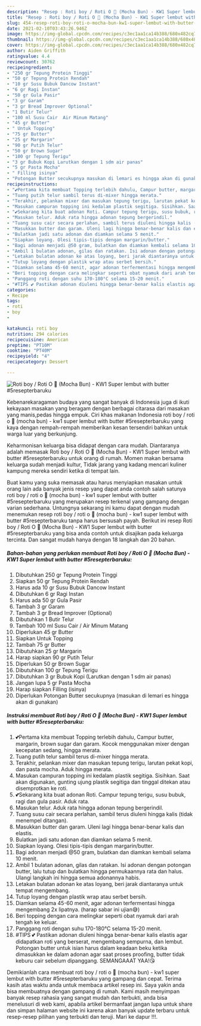 ```yaml
---
description: "Resep : Roti boy / Roti O 🤤 (Mocha Bun) - KW1 Super lembut with butter #5resepterbaruku terupdate"
title: "Resep : Roti boy / Roti O 🤤 (Mocha Bun) - KW1 Super lembut with butter #5resepterbaruku terupdate"
slug: 454-resep-roti-boy-roti-o-mocha-bun-kw1-super-lembut-with-butter-5resepterbaruku-terupdate
date: 2021-02-10T03:43:26.946Z
image: https://img-global.cpcdn.com/recipes/c3ec1aa1ca14b388/680x482cq70/roti-boy-roti-o-🤤-mocha-bun-kw1-super-lembut-with-butter-5resepterbaruku-foto-resep-utama.jpg
thumbnail: https://img-global.cpcdn.com/recipes/c3ec1aa1ca14b388/680x482cq70/roti-boy-roti-o-🤤-mocha-bun-kw1-super-lembut-with-butter-5resepterbaruku-foto-resep-utama.jpg
cover: https://img-global.cpcdn.com/recipes/c3ec1aa1ca14b388/680x482cq70/roti-boy-roti-o-🤤-mocha-bun-kw1-super-lembut-with-butter-5resepterbaruku-foto-resep-utama.jpg
author: Aiden Griffith
ratingvalue: 4.4
reviewcount: 30762
recipeingredient:
- "250 gr Tepung Protein Tinggi"
- "50 gr Tepung Protein Rendah"
- "10 gr Susu Bubuk Dancow Instant"
- "6 gr Ragi Instan"
- "50 gr Gula Pasir"
- "3 gr Garam"
- "3 gr Bread Improver Optional"
- "1 Butir Telur"
- "100 ml Susu Cair  Air Minum Matang"
- "45 gr Butter"
- " Untuk Topping"
- "75 gr Butter"
- "25 gr Margarin"
- "90 gr Putih Telur"
- "50 gr Brown Sugar"
- "100 gr Tepung Terigu"
- "3 gr Bubuk Kopi Larutkan dengan 1 sdm air panas"
- "5 gr Pasta Mocha"
- " Filling isinya"
- "Potongan Butter secukupnya masukan di lemari es hingga akan di gunakan"
recipeinstructions:
- "💕Pertama kita membuat Topping terlebih dahulu, Campur butter, margarin, brown sugar dan garam. Kocok menggunakan mixer dengan kecepatan sedang, hingga merata."
- "Tuang putih telur sambil terus di-mixer hingga merata."
- "Terakhir, pelankan mixer dan masukan tepung terigu, larutan pekat kopi, dan pasta mocha. Aduk hingga merata."
- "Masukan campuran topping ini kedalam plastik segitiga. Sisihkan. Saat akan digunakan, gunting ujung plastik segitiga dan tinggal ditekan atau disemprotkan ke roti."
- "💕Sekarang kita buat adonan Roti. Campur tepung terigu, susu bubuk, ragi dan gula pasir. Aduk rata."
- "Masukan telur. Aduk rata hingga adonan tepung bergerindil."
- "Tuang susu cair secara perlahan, sambil terus diuleni hingga kalis (tidak menempel ditangan)."
- "Masukkan butter dan garam. Uleni lagi hingga benar-benar kalis dan elastis."
- "Bulatkan jadi satu adonan dan diamkan selama 5 menit."
- "Siapkan loyang. Olesi tipis-tipis dengan margarin/butter."
- "Bagi adonan menjadi @50 gram, bulatkan dan diamkan kembali selama 10 menit."
- "Ambil 1 bulatan adonan, gilas dan ratakan. Isi adonan dengan potongan butter, lalu tutup dan bulatkan hingga permukaannya rata dan halus. Ulangi langkah ini hingga semua adonannya habis."
- "Letakan bulatan adonan ke atas loyang, beri jarak diantaranya untuk tempat mengembang."
- "Tutup loyang dengan plastik wrap atau serbet bersih."
- "Diamkan selama 45-60 menit, agar adonan terfermentasi hingga mengembang 2x lipatnya. (harap sabar ini ujian😅)"
- "Beri topping dengan cara melingkar seperti obat nyamuk dari arah tengah ke keluar."
- "Panggang roti dengan suhu 170-180°C selama 15-20 menit."
- "#TIPS 💕 Pastikan adonan diuleni hingga benar-benar kalis elastis agar didapatkan roti yang berserat, mengembang sempurna, dan lembut. Potongan butter untuk isian harus dalam keadaan beku ketika dimasukkan ke dalam adonan agar saat proses proofing, butter tidak keburu cair sebelum dipanggang. SEMANGAAAT YAA!😘"
categories:
- Recipe
tags:
- roti
- boy
- 

katakunci: roti boy  
nutrition: 294 calories
recipecuisine: American
preptime: "PT10M"
cooktime: "PT40M"
recipeyield: "4"
recipecategory: Dessert

---
```



![Roti boy / Roti O 🤤 (Mocha Bun) - KW1 Super lembut with butter #5resepterbaruku](https://img-global.cpcdn.com/recipes/c3ec1aa1ca14b388/680x482cq70/roti-boy-roti-o-🤤-mocha-bun-kw1-super-lembut-with-butter-5resepterbaruku-foto-resep-utama.jpg)

Kebenarekaragaman budaya yang sangat banyak di Indonesia juga di ikuti kekayaan masakan yang beragam dengan berbagai citarasa dari masakan yang manis,pedas hingga empuk. Ciri khas makanan Indonesia roti boy / roti o 🤤 (mocha bun) - kw1 super lembut with butter #5resepterbaruku yang kaya dengan rempah-rempah memberikan kesan tersendiri bahkan untuk warga luar yang berkunjung.




Keharmonisan keluarga bisa didapat dengan cara mudah. Diantaranya adalah memasak Roti boy / Roti O 🤤 (Mocha Bun) - KW1 Super lembut with butter #5resepterbaruku untuk orang di rumah. Momen makan bersama keluarga sudah menjadi kultur, Tidak jarang yang kadang mencari kuliner kampung mereka sendiri ketika di tempat lain.

Buat kamu yang suka memasak atau harus menyiapkan masakan untuk orang lain ada banyak jenis resep yang dapat anda contoh salah satunya roti boy / roti o 🤤 (mocha bun) - kw1 super lembut with butter #5resepterbaruku yang merupakan resep terkenal yang gampang dengan varian sederhana. Untungnya sekarang ini kamu dapat dengan mudah menemukan resep roti boy / roti o 🤤 (mocha bun) - kw1 super lembut with butter #5resepterbaruku tanpa harus bersusah payah.
Berikut ini resep Roti boy / Roti O 🤤 (Mocha Bun) - KW1 Super lembut with butter #5resepterbaruku yang bisa anda contoh untuk disajikan pada keluarga tercinta. Dan sangat mudah hanya dengan 18 langkah dan 20 bahan.


<!--inarticleads1-->

##### Bahan-bahan yang perlukan membuat Roti boy / Roti O 🤤 (Mocha Bun) - KW1 Super lembut with butter #5resepterbaruku:

1. Dibutuhkan 250 gr Tepung Protein Tinggi
1. Siapkan 50 gr Tepung Protein Rendah
1. Harus ada 10 gr Susu Bubuk Dancow Instant
1. Dibutuhkan 6 gr Ragi Instan
1. Harus ada 50 gr Gula Pasir
1. Tambah 3 gr Garam
1. Tambah 3 gr Bread Improver (Optional)
1. Dibutuhkan 1 Butir Telur
1. Tambah 100 ml Susu Cair / Air Minum Matang
1. Diperlukan 45 gr Butter
1. Siapkan  Untuk Topping
1. Tambah 75 gr Butter
1. Dibutuhkan 25 gr Margarin
1. Harap siapkan 90 gr Putih Telur
1. Diperlukan 50 gr Brown Sugar
1. Dibutuhkan 100 gr Tepung Terigu
1. Dibutuhkan 3 gr Bubuk Kopi (Larutkan dengan 1 sdm air panas)
1. Jangan lupa 5 gr Pasta Mocha
1. Harap siapkan  Filling (isinya)
1. Diperlukan Potongan Butter secukupnya (masukan di lemari es hingga akan di gunakan)




<!--inarticleads2-->

##### Instruksi membuat  Roti boy / Roti O 🤤 (Mocha Bun) - KW1 Super lembut with butter #5resepterbaruku:

1. 💕Pertama kita membuat Topping terlebih dahulu, Campur butter, margarin, brown sugar dan garam. Kocok menggunakan mixer dengan kecepatan sedang, hingga merata.
1. Tuang putih telur sambil terus di-mixer hingga merata.
1. Terakhir, pelankan mixer dan masukan tepung terigu, larutan pekat kopi, dan pasta mocha. Aduk hingga merata.
1. Masukan campuran topping ini kedalam plastik segitiga. Sisihkan. Saat akan digunakan, gunting ujung plastik segitiga dan tinggal ditekan atau disemprotkan ke roti.
1. 💕Sekarang kita buat adonan Roti. Campur tepung terigu, susu bubuk, ragi dan gula pasir. Aduk rata.
1. Masukan telur. Aduk rata hingga adonan tepung bergerindil.
1. Tuang susu cair secara perlahan, sambil terus diuleni hingga kalis (tidak menempel ditangan).
1. Masukkan butter dan garam. Uleni lagi hingga benar-benar kalis dan elastis.
1. Bulatkan jadi satu adonan dan diamkan selama 5 menit.
1. Siapkan loyang. Olesi tipis-tipis dengan margarin/butter.
1. Bagi adonan menjadi @50 gram, bulatkan dan diamkan kembali selama 10 menit.
1. Ambil 1 bulatan adonan, gilas dan ratakan. Isi adonan dengan potongan butter, lalu tutup dan bulatkan hingga permukaannya rata dan halus. Ulangi langkah ini hingga semua adonannya habis.
1. Letakan bulatan adonan ke atas loyang, beri jarak diantaranya untuk tempat mengembang.
1. Tutup loyang dengan plastik wrap atau serbet bersih.
1. Diamkan selama 45-60 menit, agar adonan terfermentasi hingga mengembang 2x lipatnya. (harap sabar ini ujian😅)
1. Beri topping dengan cara melingkar seperti obat nyamuk dari arah tengah ke keluar.
1. Panggang roti dengan suhu 170-180°C selama 15-20 menit.
1. #TIPS 💕 Pastikan adonan diuleni hingga benar-benar kalis elastis agar didapatkan roti yang berserat, mengembang sempurna, dan lembut. Potongan butter untuk isian harus dalam keadaan beku ketika dimasukkan ke dalam adonan agar saat proses proofing, butter tidak keburu cair sebelum dipanggang. SEMANGAAAT YAA!😘




Demikianlah cara membuat roti boy / roti o 🤤 (mocha bun) - kw1 super lembut with butter #5resepterbaruku yang gampang dan cepat. Terima kasih atas waktu anda untuk membaca artikel resep ini. Saya yakin anda bisa membuatnya dengan gampang di rumah. Kami masih menyimpan banyak resep rahasia yang sangat mudah dan terbukti, anda bisa menelusuri di web kami, apabila artikel bermanfaat jangan lupa untuk share dan simpan halaman website ini karena akan banyak update terbaru untuk resep-resep pilihan yang terbukti dan teruji. Mari ke dapur !!!. 
